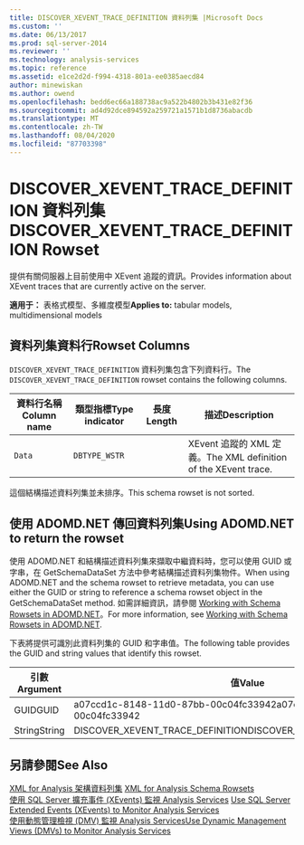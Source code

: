 ```yaml
---
title: DISCOVER_XEVENT_TRACE_DEFINITION 資料列集 |Microsoft Docs
ms.custom: ''
ms.date: 06/13/2017
ms.prod: sql-server-2014
ms.reviewer: ''
ms.technology: analysis-services
ms.topic: reference
ms.assetid: e1ce2d2d-f994-4318-801a-ee0385aecd84
author: minewiskan
ms.author: owend
ms.openlocfilehash: bedd6ec66a188738ac9a522b4802b3b431e82f36
ms.sourcegitcommit: ad4d92dce894592a259721a1571b1d8736abacdb
ms.translationtype: MT
ms.contentlocale: zh-TW
ms.lasthandoff: 08/04/2020
ms.locfileid: "87703398"
---
```

# <a name="discover_xevent_trace_definition-rowset"></a><span data-ttu-id="4fbb6-102">DISCOVER_XEVENT_TRACE_DEFINITION 資料列集</span><span class="sxs-lookup"><span data-stu-id="4fbb6-102">DISCOVER_XEVENT_TRACE_DEFINITION Rowset</span></span>
  <span data-ttu-id="4fbb6-103">提供有關伺服器上目前使用中 XEvent 追蹤的資訊。</span><span class="sxs-lookup"><span data-stu-id="4fbb6-103">Provides information about XEvent traces that are currently active on the server.</span></span>  
  
 <span data-ttu-id="4fbb6-104">**適用于：** 表格式模型、多維度模型</span><span class="sxs-lookup"><span data-stu-id="4fbb6-104">**Applies to:** tabular models, multidimensional models</span></span>  
  
## <a name="rowset-columns"></a><span data-ttu-id="4fbb6-105">資料列集資料行</span><span class="sxs-lookup"><span data-stu-id="4fbb6-105">Rowset Columns</span></span>  
 <span data-ttu-id="4fbb6-106">`DISCOVER_XEVENT_TRACE_DEFINITION` 資料列集包含下列資料行。</span><span class="sxs-lookup"><span data-stu-id="4fbb6-106">The `DISCOVER_XEVENT_TRACE_DEFINITION` rowset contains the following columns.</span></span>  
  
|<span data-ttu-id="4fbb6-107">資料行名稱</span><span class="sxs-lookup"><span data-stu-id="4fbb6-107">Column name</span></span>|<span data-ttu-id="4fbb6-108">類型指標</span><span class="sxs-lookup"><span data-stu-id="4fbb6-108">Type indicator</span></span>|<span data-ttu-id="4fbb6-109">長度</span><span class="sxs-lookup"><span data-stu-id="4fbb6-109">Length</span></span>|<span data-ttu-id="4fbb6-110">描述</span><span class="sxs-lookup"><span data-stu-id="4fbb6-110">Description</span></span>|  
|-----------------|--------------------|------------|-----------------|  
|`Data`|`DBTYPE_WSTR`||<span data-ttu-id="4fbb6-111">XEvent 追蹤的 XML 定義。</span><span class="sxs-lookup"><span data-stu-id="4fbb6-111">The XML definition of the XEvent trace.</span></span>|  
  
 <span data-ttu-id="4fbb6-112">這個結構描述資料列集並未排序。</span><span class="sxs-lookup"><span data-stu-id="4fbb6-112">This schema rowset is not sorted.</span></span>  
  
## <a name="using-adomdnet-to-return-the-rowset"></a><span data-ttu-id="4fbb6-113">使用 ADOMD.NET 傳回資料列集</span><span class="sxs-lookup"><span data-stu-id="4fbb6-113">Using ADOMD.NET to return the rowset</span></span>  
 <span data-ttu-id="4fbb6-114">使用 ADOMD.NET 和結構描述資料列集來擷取中繼資料時，您可以使用 GUID 或字串，在 GetSchemaDataSet 方法中參考結構描述資料列集物件。</span><span class="sxs-lookup"><span data-stu-id="4fbb6-114">When using ADOMD.NET and the schema rowset to retrieve metadata, you can use either the GUID or string to reference a schema rowset object in the GetSchemaDataSet method.</span></span> <span data-ttu-id="4fbb6-115">如需詳細資訊，請參閱 [Working with Schema Rowsets in ADOMD.NET](https://docs.microsoft.com/bi-reference/adomd/multidimensional-models-adomd-net-client/retrieving-metadata-working-with-schema-rowsets)。</span><span class="sxs-lookup"><span data-stu-id="4fbb6-115">For more information, see [Working with Schema Rowsets in ADOMD.NET](https://docs.microsoft.com/bi-reference/adomd/multidimensional-models-adomd-net-client/retrieving-metadata-working-with-schema-rowsets).</span></span>  
  
 <span data-ttu-id="4fbb6-116">下表將提供可識別此資料列集的 GUID 和字串值。</span><span class="sxs-lookup"><span data-stu-id="4fbb6-116">The following table provides the GUID and string values that identify this rowset.</span></span>  
  
|<span data-ttu-id="4fbb6-117">引數</span><span class="sxs-lookup"><span data-stu-id="4fbb6-117">Argument</span></span>|<span data-ttu-id="4fbb6-118">值</span><span class="sxs-lookup"><span data-stu-id="4fbb6-118">Value</span></span>|  
|--------------|-----------|  
|<span data-ttu-id="4fbb6-119">GUID</span><span class="sxs-lookup"><span data-stu-id="4fbb6-119">GUID</span></span>|<span data-ttu-id="4fbb6-120">a07ccd1c-8148-11d0-87bb-00c04fc33942</span><span class="sxs-lookup"><span data-stu-id="4fbb6-120">a07ccd1c-8148-11d0-87bb-00c04fc33942</span></span>|  
|<span data-ttu-id="4fbb6-121">String</span><span class="sxs-lookup"><span data-stu-id="4fbb6-121">String</span></span>|<span data-ttu-id="4fbb6-122">DISCOVER_XEVENT_TRACE_DEFINITION</span><span class="sxs-lookup"><span data-stu-id="4fbb6-122">DISCOVER_XEVENT_TRACE_DEFINITION</span></span>|  
  
## <a name="see-also"></a><span data-ttu-id="4fbb6-123">另請參閱</span><span class="sxs-lookup"><span data-stu-id="4fbb6-123">See Also</span></span>  
 <span data-ttu-id="4fbb6-124">[XML for Analysis 架構資料列集](https://docs.microsoft.com/bi-reference/schema-rowsets/xml/xml-for-analysis-schema-rowsets) </span><span class="sxs-lookup"><span data-stu-id="4fbb6-124">[XML for Analysis Schema Rowsets](https://docs.microsoft.com/bi-reference/schema-rowsets/xml/xml-for-analysis-schema-rowsets) </span></span>  
 <span data-ttu-id="4fbb6-125">[使用 SQL Server 擴充事件 &#40;XEvents&#41; 監視 Analysis Services](../instances/monitor-analysis-services-with-sql-server-extended-events.md) </span><span class="sxs-lookup"><span data-stu-id="4fbb6-125">[Use SQL Server Extended Events &#40;XEvents&#41; to Monitor Analysis Services](../instances/monitor-analysis-services-with-sql-server-extended-events.md) </span></span>  
 [<span data-ttu-id="4fbb6-126">使用動態管理檢視 &#40;DMV&#41; 監視 Analysis Services</span><span class="sxs-lookup"><span data-stu-id="4fbb6-126">Use Dynamic Management Views &#40;DMVs&#41; to Monitor Analysis Services</span></span>](../instances/use-dynamic-management-views-dmvs-to-monitor-analysis-services.md)  
  
  
